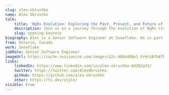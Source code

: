 ```yaml
---
slug: alex-okrushko
name: Alex Okrushko
talk: 
    title: 'NgRx Evolution: Exploring the Past, Present, and Future of State Management in Angular'
    description: Join us on a journey through the evolution of NgRx state management solutions within the Angular ecosystem. From the initial idea to its current state and future prospects, we'll explore the transformative changes that have shaped NgRx's past, present, and future. Discover the historical context, current best practices, and upcoming innovations that define the landscape of state management in Angular applications.
    slug: opening-keynote
biography: Alex is a Senior Software Engineer at Snowflake. He is part of the NgRx team, GDE in Angular, Angular Toronto organizer, and co-organizer of the official Angular Discord. In his free time, he loves to learn & share knowledge, provides NgRx workshops and helps with ts.dev/style - the TypeScript style guide.
from: Ontario, Canada 
work: Snowflake
jobRole: Senior Software Engineer
imageUrl: https://cache.sessionize.com/image/c12c-400o400o1-XrHrLBYhATPDLhuiSrEpXe.jpeg
links:
    linkedIn: https://www.linkedin.com/in/alex-okrushko-64262a33/
    twitter: https://twitter.com/AlexOkrushko
    gitHub: https://github.com/alex-okrushko
    other: https://ts.dev/style/
visible: true
---
```


